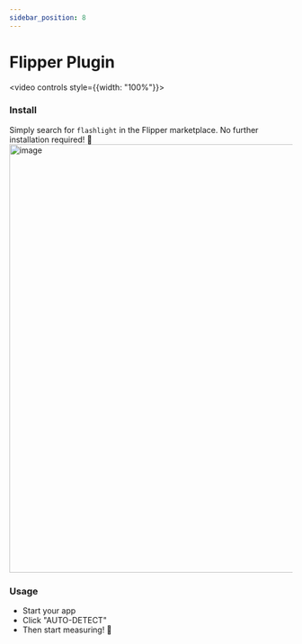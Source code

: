 ```yaml
---
sidebar_position: 8
---
```


# Flipper Plugin

<video controls style={{width: "100%"}}>
  <source src="https://user-images.githubusercontent.com/4534323/199497712-ab099530-959d-4592-b132-f0a7e00275de.mp4"/>
</video>

### Install

Simply search for `flashlight` in the Flipper marketplace. No further installation required! 🥳
<img width="762" alt="image" src="https://user-images.githubusercontent.com/4534323/199498135-153de5ef-c730-49c8-b4c5-c1e9f22b50ff.png" />

### Usage

- Start your app
- Click "AUTO-DETECT"
- Then start measuring! 🚀
